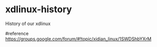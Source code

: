 # xdlinux-history
History of our xdlinux

#reference
https://groups.google.com/forum/#!topic/xidian_linux/1SWDShbYXrM  
